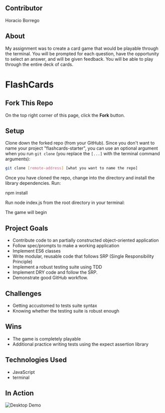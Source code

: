 ## Contributor

Horacio Borrego

## About

My assignment was to create a card game that would be playable through the terminal. You will be prompted for each question, have the opportunity to select an answer, and will be given feedback. You will be able to play through the entire deck of cards.

# FlashCards 

## Fork This Repo

On the top right corner of this page, click the **Fork** button.

## Setup

Clone down the forked repo (from your GitHub). Since you don't want to name your project "flashcards-starter", you can use an optional argument when you run `git clone` (you replace the `[...]` with the terminal command arguments):

```bash
git clone [remote-address] [what you want to name the repo]
```

Once you have cloned the repo, change into the directory and install the library dependencies. Run:

npm install

Run node index.js from the root directory in your terminal:

The game will begin

## Project Goals

* Contribute code to an partially constructed object-oriented application
* Follow spec/prompts to make a working application
* Implement ES6 classes
* Write modular, reusable code that follows SRP (Single Responsibility Principle)
* Implement a robust testing suite using TDD
* Implement DRY code and follow the SRP.
* Demonstrate good GitHub workflow.

## Challenges

* Getting accustomed to tests suite syntax
* Knowing whether the testing suite is robust enough

## Wins

* The game is completely playable
* Additional practice writing tests using the expect assertion library

## Technologies Used

* JavaScript
* terminal

## In Action

![Desktop Demo](https://media.giphy.com/media/RkJy64cCQkdQrehGqJ/giphy.gif)

